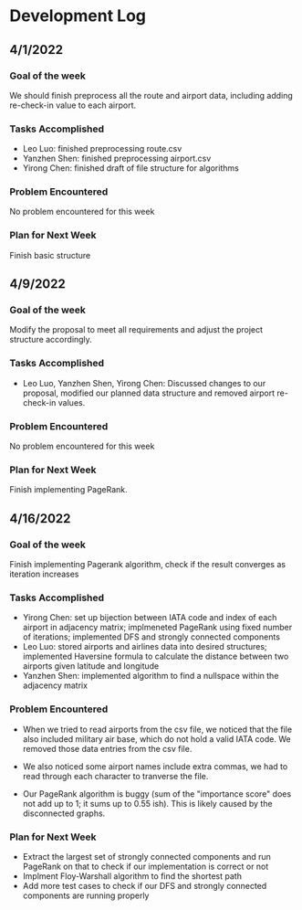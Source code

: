 # Development Log

## 4/1/2022

### Goal of the week

We should finish preprocess all the route and airport data, including adding re-check-in value to each airport.

### Tasks Accomplished

- Leo Luo: finished preprocessing route.csv
- Yanzhen Shen: finished preprocessing airport.csv
- Yirong Chen: finished draft of file structure for algorithms

### Problem Encountered

No problem encountered for this week

### Plan for Next Week

Finish basic structure

## 4/9/2022

### Goal of the week

Modify the proposal to meet all requirements and adjust the project structure accordingly.

### Tasks Accomplished

- Leo Luo, Yanzhen Shen, Yirong Chen: Discussed changes to our proposal, modified our planned data structure and removed airport re-check-in values.

### Problem Encountered

No problem encountered for this week

### Plan for Next Week

Finish implementing PageRank.

## 4/16/2022

### Goal of the week

Finish implementing Pagerank algorithm, check if the result converges as iteration increases

### Tasks Accomplished

- Yirong Chen: set up bijection between IATA code and index of each airport in adjacency matrix; implmeneted PageRank using fixed number of iterations; implemented DFS and strongly connected components
- Leo Luo: stored airports and airlines data into desired structures; implemented Haversine formula to calculate the distance between two airports given latitude and longitude
- Yanzhen Shen: implemented algorithm to find a nullspace within the adjacency matrix

### Problem Encountered

- When we tried to read airports from the csv file, we noticed that the file also included military air base, which do not hold a valid IATA code. We removed those data entries from the csv file.

- We also noticed some airport names include extra commas, we had to read through each character to tranverse the file.

- Our PageRank algorithm is buggy (sum of the "importance score" does not add up to 1; it sums up to 0.55 ish). This is likely caused by the disconnected graphs.

### Plan for Next Week

- Extract the largest set of strongly connected components and run PageRank on that to check if our implementation is correct or not
- Implment Floy-Warshall algorithm to find the shortest path
- Add more test cases to check if our DFS and strongly connected components are running properly

